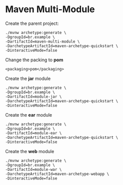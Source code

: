 # Maven Multi-Module 

Create the parent project:

```
./mvnw archetype:generate \
-DgroupId=br.example \
-DartifactId=maven-multi-module \
-DarchetypeArtifactId=maven-archetype-quickstart \
-DinteractiveMode=false
```
Change the packing to **pom**

```
<packaging>pom</packaging>
```

Create the **jar** module
```
./mvnw archetype:generate \
-DgroupId=br.example \
-DartifactId=module-jar \
-DarchetypeArtifactId=maven-archetype-quickstart \
-DinteractiveMode=false
```

Create the **ear** module
```
./mvnw archetype:generate \
-DgroupId=br.example \
-DartifactId=module-ear \
-DarchetypeArtifactId=maven-archetype-quickstart \
-DinteractiveMode=false
```

Create the **web** module
```
./mvnw archetype:generate \
-DgroupId=br.example \
-DartifactId=module-war \
-DarchetypeArtifactId=maven-archetype-webapp \
-DinteractiveMode=false
```